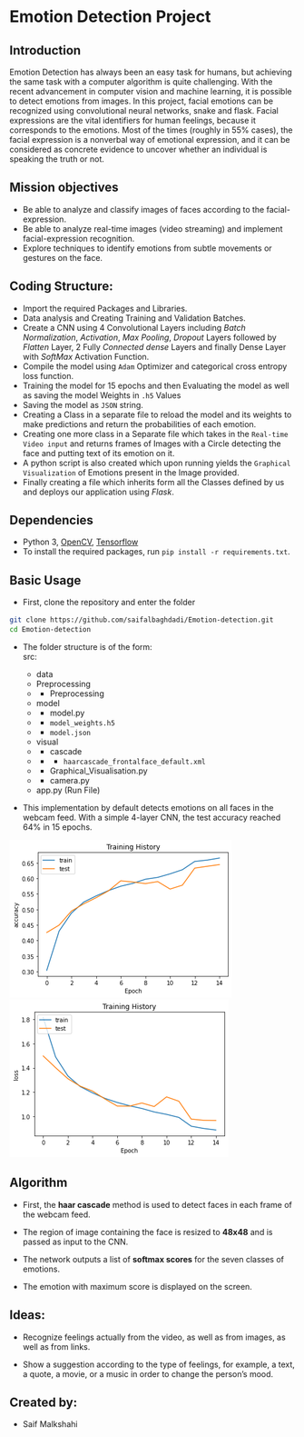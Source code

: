 # Emotion Detection Project
## Introduction
Emotion Detection has always been an easy task for humans, but achieving the same task with a computer algorithm is quite challenging. With the recent advancement in computer vision and machine learning, it is possible to detect emotions from images.
In this project, facial emotions can be recognized using convolutional neural networks, snake and flask.
Facial expressions are the vital identifiers for human feelings, because it corresponds to the emotions. 
Most of the times (roughly in 55% cases), the facial expression is a nonverbal way of emotional expression, and it can be considered as concrete evidence to uncover whether an individual is speaking the truth or not.

## Mission objectives

- Be able to analyze and classify images of faces according to the facial-expression.
- Be able to analyze real-time images (video streaming) and implement facial-expression recognition.
- Explore techniques to identify emotions from subtle movements or gestures on the face.


## Coding Structure:

- Import the required Packages and Libraries.
- Data analysis and Creating Training and Validation Batches.
- Create a CNN using 4 Convolutional Layers including *Batch Normalization*,
*Activation*, *Max Pooling*, *Dropout* Layers followed by *Flatten* Layer, 2 Fully
*Connected dense* Layers and finally Dense Layer with *SoftMax* Activation
Function.
- Compile the model using `Adam` Optimizer and categorical cross entropy
loss function.
- Training the model for 15 epochs and then Evaluating the model as well as
saving the model Weights in `.h5` Values
- Saving the model as `JSON` string.
- Creating a Class in a separate file to reload the model and its weights to
make predictions and return the probabilities of each emotion.
- Creating one more class in a Separate file which takes in the `Real-time
Video input` and returns frames of Images with a Circle detecting the face
and putting text of its emotion on it.
- A python script is also created which upon running yields the `Graphical`
`Visualization` of Emotions present in the Image provided.
- Finally creating a file which inherits form all the Classes defined by us and
deploys our application using *Flask*.


## Dependencies

* Python 3, [OpenCV](https://opencv.org/), [Tensorflow](https://www.tensorflow.org/)
* To install the required packages, run `pip install -r requirements.txt`.

## Basic Usage

* First, clone the repository and enter the folder

```bash
git clone https://github.com/saifalbaghdadi/Emotion-detection.git
cd Emotion-detection
```

* The folder structure is of the form:  
  src:
  * data
  * Preprocessing
  * * Preprocessing
  * model
  * * model.py
  * * `model_weights.h5`
  * * `model.json`
  * visual
  * * cascade
  * * * `haarcascade_frontalface_default.xml`
  * * Graphical_Visualisation.py
  * * camera.py
  * app.py (Run File)

* This implementation by default detects emotions on all faces in the webcam feed. With a simple 4-layer CNN, the test accuracy reached 64% in 15 epochs.

![Accuracy plot](templates/img/output2.png)
![Accuracy plot](templates/img/output.png)

## Algorithm

* First, the **haar cascade** method is used to detect faces in each frame of the webcam feed.

* The region of image containing the face is resized to **48x48** and is passed as input to the CNN.

* The network outputs a list of **softmax scores** for the seven classes of emotions.

* The emotion with maximum score is displayed on the screen.

## Ideas:
* Recognize feelings actually from the video, as well as from images, as well as from links.

* Show a suggestion according to the type of feelings, for example, a text, a quote, a movie, or a music in order to change the person’s mood.

## Created by:
* Saif Malkshahi
